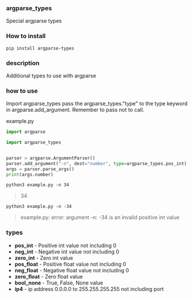 ### argparse_types

Special argparse types

### How to install

```pip install argparse-types```

### description

Additional types to use with argparse


###  how to use

Import argparse_types pass the argparse_types."type" to the type keyword in argparse.add_argument.  Remember to pass not to call.

example.py
```python
import argparse

import argparse_types


parser = argparse.ArgumentParser()
parser.add_argument("-n", dest="number", type=argparse_types.pos_int)
args = parser.parse_args()
print(args.number)

```
```python3 example.py -n 34```

>34

```python3 example.py -n -34```

>example.py: error: argument -n: -34 is an invalid positive int value

### types

- **pos_int** - Positive int value not including 0
- **neg_int** - Negative int value not including 0
- **zero_int** - Zero int value
- **pos_float** - Positive float value not including 0
- **neg_float** - Negative float value not including 0
- **zero_float** - Zero float value
- **bool_none** - True, False, None value
- **ip4** - ip address 0.0.0.0 to 255.255.255.255 not including port
